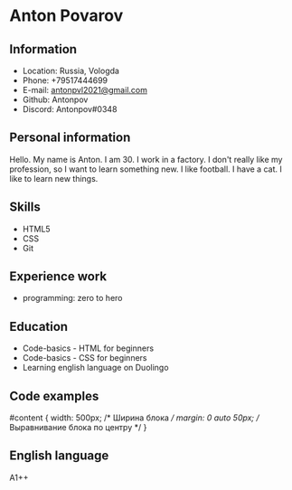 # Anton Povarov #

## Information ##

* Location: Russia, Vologda
* Phone: +79517444699
* E-mail: antonpvl2021@gmail.com
* Github: Antonpov
* Discord: Antonpov#0348
## Personal information ##

Hello. My name is Anton. I am 30. I work in a factory. I don't really like my profession, so I want to learn something new. I like football. I have a cat. I like to learn new things.

## Skills ##

* HTML5
* CSS
* Git

## Experience work ##

* programming: zero to hero

## Education ##

* Code-basics - HTML for beginners
* Code-basics - CSS for beginners
* Learning english language on Duolingo

## Code examples ##

#content {
    width: 500px; /* Ширина блока */
    margin: 0 auto 50px; /* Выравнивание блока по центру */
   }

   ## English language ##

A1++
